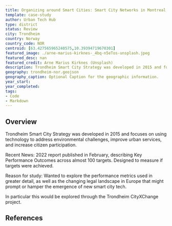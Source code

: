 ```yaml
---
title: Organizing around Smart Cities: Smart City Networks in Montreal, Trondheim, and Tokyo-Trondheim
template: case-study
author: Urban Tech Hub
type: district
status: Review
city: Trondheim
country: Norway
country_code: NOR
centroid: [63.427565965240575,10.39394719670301]
featured_image: ./arne-marius-kirknes-_4bq-n5eTos-unsplash.jpeg
featured_desc: nan
featured_credit: Arne Marius Kirknes (Unsplash)
description: Trondheim Smart City Strategy was developed in 2015 and focuses on using technology to address environmental challenges, improve urban services, and increase citizen participation. Recent News - 2022 report published in February, describing Key Performance Outcomes across almost 100 targets. Designed to measure if targets were achieved. Reason for study - Wanted to explore the performance metrics used in greater detail, as well as the changing legal landscape in Europe that might prompt or hamper the emergence of new smart city tech. In particular this would be explored through the Trondheim CityXChange project. 
geography: trondheim-nor.geojson
geography_caption: Optional Caption for the geographic information.
year_start:
year_completed:
tags:
- Code
- Markdown
---
```


## Overview

Trondheim Smart City Strategy was developed in 2015 and focuses on using technology to address environmental challenges, improve urban services, and increase citizen participation.

Recent News: 2022 report published in February, describing Key Performance Outcomes across almost 100 targets. Designed to measure if targets were achieved.

Reason for study: Wanted to explore the performance metrics used in greater detail, as well as the changing legal landscape in Europe that might prompt or hamper the emergence of new smart city tech.

In particular this would be explored through the Trondheim CityXChange project.

## References
